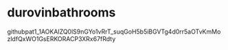 # durovinbathrooms
githubpat1_1AOKAIZQ0lS9nGYo1vRrT_suqGoH5b5iBGVTg4d0rr5aOTvKmMozldfQxWO1GsERKORACP3XRx67fRdty